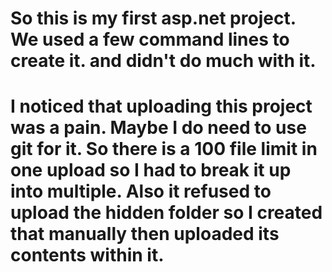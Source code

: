# So this is my first asp.net project. We used a few command lines to create it. and didn't do much with it.
# I noticed that uploading this project was a pain. Maybe I do need to use git for it. So there is a 100 file limit in one upload so I had to break it up into multiple. Also it refused to upload the hidden folder so I created that manually then uploaded its contents within it.
